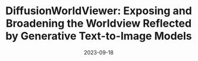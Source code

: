 ---
title: "DiffusionWorldViewer: Exposing and Broadening the Worldview Reflected by Generative Text-to-Image Models"
authors:
  - key: zoedesimone
  - key: angieboggust
  - key: arvindsatya
  - key: ashiawilson
venue: arxiv
type: preprint
date: 2023-09-18
first_author: false
links:
  - name: Paper
    icon: paper
    url: "https://arxiv.org/pdf/2309.09944"
  - name: Code
    icon: code
    url: https://github.com/zoedesimone/diffusionworldviewer
---